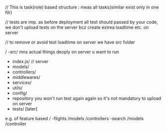 // This is task(role) based structure : meas all tasks(similar exist only in one filr)

// tests are imp. as before deployment all test should passed by your code,
we don't upload tests on the server bcz create extrea loadtime etc. on server

// to remove or avoid test loadtime on server we have src folder

/
-src/ mns actual things deoply on server u want to run
  -  index.js/ // server
  -  models/
  -  controllers/
  -  middlewares/
  -  services/
  -  utils/
  -  config/
  - repository
  you won't run test again again so it's not mandatory to upload on server
- tests/ [later]  



e.g. of feature based
/
-flights
    /models
    /controllers
-search
    /models
    /controller